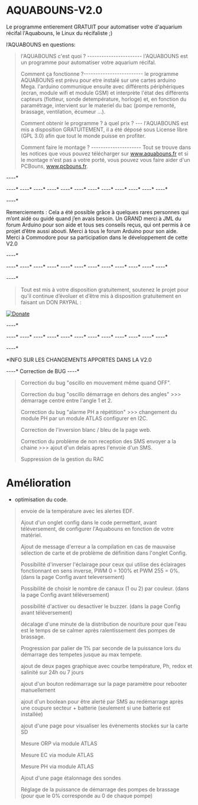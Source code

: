 # AQUABOUNS-V2.0
Le programme entierement GRATUIT pour automatiser votre d'aquarium récifal
l'Aquabouns, le Linux du récifaliste ;)

l’AQUABOUNS en questions:  
> l'AQUABOUNS c'est quoi ? ----------------------- l'AQUABOUNS est un programme pour automatiser votre aquarium récifal. 
> 
> Comment ça fonctionne ?------------------------- le programme AQUABOUNS est prévu pour etre instalé sur une cartes arduino Mega. l'arduino communique ensuite avec différents périphériques (ecran, module wifi et module GSM) et interprète l'état des différents capteurs (flotteur, sonde detempérature, horloge) et, en fonction du paramétrage, intervient sur le materiel du bac (pompe remonté, brassage, ventilation, écumeur ...). 
> 
> Comment obtenir le programme ? à quel prix ? --- l'AQUABOUNS est mis a disposition GRATUITEMENT, il a été déposé sous License libre (GPL 3.0) afin que tout le monde puisse en profiter. 
> 
> Comment faire le montage ? --------------------- Tout se trouve dans les notices que vous pouvez télécharger sur www.aquabouns.fr et si le montage n'est pas a votre porté, vous pouvez vous faire aider d'un PCBouns, www.pcbouns.fr. 

 *-*-*-*-*
 
 *-*-*-*-* *-*-*-*-* *-*-*-*-* *-*-*-*-* *-*-*-*-* *-*-*-*-* *-*-*-*-* *-*-*-*-* *-*-*-*-* *-*-*-*-* *-*-*-*-* *-*-*-*-*
 
 *-*-*-*-*

Remerciements :
Cela a été possible grâce à quelques rares personnes qui m’ont aidé ou guidé quand j’en avais besoin.
Un GRAND merci à JML du forum Arduino pour son aide et tous ses conseils reçus, qui ont permis à ce projet d’être aussi abouti.
Merci à tous le forum Arduino pour son aide.
Merci à Commodore pour sa participation dans le développement de cette V2.0

 *-*-*-*-*
 
 *-*-*-*-* *-*-*-*-* *-*-*-*-* *-*-*-*-* *-*-*-*-* *-*-*-*-* *-*-*-*-* *-*-*-*-* *-*-*-*-* *-*-*-*-* *-*-*-*-* *-*-*-*-*
 
 *-*-*-*-*
 
> Tout est mis à votre disposition gratuitement, soutenez le projet pour qu'il continue d’évoluer et d’être mis à disposition gratuitement en faisant un DON PAYPAL : 

 [![Donate](https://img.shields.io/badge/paypal-donate-yellow.svg)](https://www.paypal.com/paypalme/ProjetAquabouns)
 
 *-*-*-*-*
 
 *-*-*-*-* *-*-*-*-* *-*-*-*-* *-*-*-*-* *-*-*-*-* *-*-*-*-* *-*-*-*-* *-*-*-*-* *-*-*-*-* *-*-*-*-* *-*-*-*-* *-*-*-*-*
 
 *-*-*-*-*
 
*INFO SUR LES CHANGEMENTS APPORTES DANS LA V2.0

*-*-*-*-* Correction de BUG *-*-*-*-*

> Correction du bug "oscillo en mouvement même quand OFF".
> 
> Correction du bug "oscillo démarrage en dehors des angles" >>> démarrage centré entre l'angle 1 et 2.
> 
> Correction du bug "alarme PH a répétition" >>> changement du module PH  par un module ATLAS configurer en I2C.
> 
> Correction de l'inversion blanc / bleu de la page web.
> 
> Correction du problème de non reception des SMS envoyer a la chaine >>> ajout d'un delais apres l'envoie d'un SMS.
> 
> Suppression de la gestion du RAC


# Amélioration
- optimisation du code.
> 
> envoie de la température avec les alertes EDF.
> 
> Ajout d'un onglet config dans le code permettant, avant téléversement, de configurer l'Aquabouns en fonction de votre matériel.
> 
> Ajout de message d'erreur a la compilation en cas de mauvaise sélection de carte et de problème de définition dans l'onglet Config.
> 
> Possibilité d'inverser l'éclairage pour ceux qui utilise des éclairages fonctionnant en sens inverse, PWM 0 = 100% et PWM 255 = 0%. (dans la page Config avant televersement)
> 
> Possibilité de choisir le nombre de canaux (1 ou 2) par couleur. (dans la page Config avant téléversement)
> 
> possibilité d'activer ou desactiver le buzzer. (dans la page Config avant téléversement)
> 
> décalage d'une minute de la distribution de nouriture pour que l'eau est le temps de se calmer après ralentissement des pompes de brassage.
> 
> Progression par palier de 1% par seconde de la puissance lors du démarrage des tempetes jusque au max tempete.
> 
> ajout de deux pages graphique avec courbe température, Ph, redox et salinité sur 24h ou 7 jours
> 
> ajout d'un bouton redémarrage sur la page paramètre pour rebooter manuellement
> 
> ajout d'un boolean pour être alerté par SMS au redémarrage après une coupure secteur + batterie (seulement si une batterie est installée)
> 
> ajout d'une page pour visualiser les évènements stockés sur la carte SD
> 
> Mesure ORP via module ATLAS
> 
> Mesure EC via module ATLAS
> 
> Mesure PH via module ATLAS
> 
> Ajout d'une page étalonnage des sondes
> 
> Réglage de la puissance de démarrage des pompes de brassage (pour que le 0% corresponde au 0 de chaque pompe)
